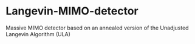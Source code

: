 # Langevin-MIMO-detector
Massive MIMO detector based on an annealed version of the Unadjusted Langevin Algorithm (ULA)

